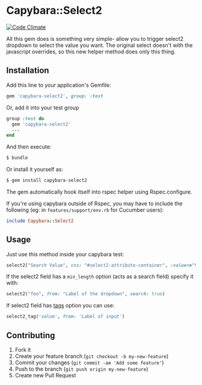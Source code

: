# Capybara::Select2

[![Code Climate](https://codeclimate.com/github/goodwill/capybara-select2.png)](https://codeclimate.com/github/goodwill/capybara-select2)

All this gem does is something very simple- allow you to trigger select2 dropdown to select the value you want. The original select doesn't with the javascript overrides, so this new helper method does only this thing.

## Installation

Add this line to your application's Gemfile:

``` ruby
gem 'capybara-select2', group: :test
```

Or, add it into your test group

``` ruby
group :test do
  gem 'capybara-select2'
  ...
end
```

And then execute:

``` bash
$ bundle
```

Or install it yourself as:

``` bash
$ gem install capybara-select2
```

The gem automatically hook itself into rspec helper using Rspec.configure.

If you're using capybara outside of Rspec, you may have to include the following (eg: in `features/support/env.rb` for Cucumber users):

``` ruby
include Capybara::Select2
```

## Usage

Just use this method inside your capybara test:

``` ruby
select2("Search Value", css: "#select2-attribute-container", :value=>"Value to Select", :search=>true)
```

If the select2 field has a `min_length` option (acts as a search field) specify it with:

``` ruby
select2("foo", from: "Label of the dropdown", search: true)
```

If select2 field has [tags](http://ivaynberg.github.io/select2/#tags) option you can use:

```ruby
select2_tag('value', from: 'Label of input')
```

## Contributing

1. Fork it
2. Create your feature branch (`git checkout -b my-new-feature`)
3. Commit your changes (`git commit -am 'Add some feature'`)
4. Push to the branch (`git push origin my-new-feature`)
5. Create new Pull Request

